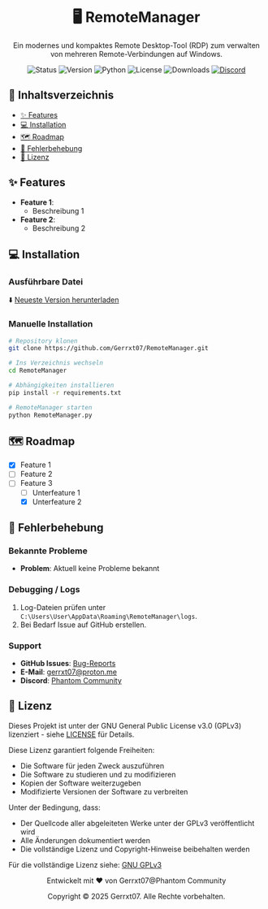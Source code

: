 <div align="center">
  <h1>🖥️ RemoteManager</h1>
  <p>Ein modernes und kompaktes Remote Desktop-Tool (RDP) zum verwalten von mehreren Remote-Verbindungen auf Windows.</p>

  ![Status](https://img.shields.io/badge/Status-Alpha-red)
  ![Version](https://img.shields.io/github/v/release/Gerrxt07/RemoteManager?include_prereleases)
  ![Python](https://img.shields.io/badge/python-3.11+-green.svg)
  ![License](https://img.shields.io/badge/License-GPLv3-blue.svg)
  ![Downloads](https://img.shields.io/github/downloads/Gerrxt07/RemoteManager/total)
  [![Discord](https://img.shields.io/discord/1173255456353951864?label=Discord&logo=discord)](https://discord.gg/T4p98xbHVz)
</div>

## 📑 Inhaltsverzeichnis
- [✨ Features](#-features)
- [💻 Installation](#-installation)
- [🗺️ Roadmap](#️-roadmap)
- [🔧 Fehlerbehebung](#-fehlerbehebung)
- [📄 Lizenz](#-lizenz)

## ✨ Features
- **Feature 1**:
  - Beschreibung 1
- **Feature 2**:
  - Beschreibung 2

## 💻 Installation

### Ausführbare Datei
⬇️ [Neueste Version herunterladen](https://github.com/Gerrxt07/RemoteManager/releases/latest)

### Manuelle Installation
   ```bash
# Repository klonen
   git clone https://github.com/Gerrxt07/RemoteManager.git

# Ins Verzeichnis wechseln
   cd RemoteManager

# Abhängigkeiten installieren
   pip install -r requirements.txt

# RemoteManager starten
   python RemoteManager.py

   ```

## 🗺️ Roadmap

- [x] Feature 1
- [ ] Feature 2
- [ ] Feature 3
  - [ ] Unterfeature 1
  - [x] Unterfeature 2

## 🔧 Fehlerbehebung

### Bekannte Probleme
- **Problem**: Aktuell keine Probleme bekannt

### Debugging / Logs
1. Log-Dateien prüfen unter `C:\Users\User\AppData\Roaming\RemoteManager\logs`.
2. Bei Bedarf Issue auf GitHub erstellen.

### Support
- **GitHub Issues**: [Bug-Reports](https://github.com/Gerrxt07/RemoteManager/issues)
- **E-Mail**: gerrxt07@proton.me
- **Discord**: [Phantom Community](https://discord.gg/T4p98xbHVz)

## 📄 Lizenz

Dieses Projekt ist unter der GNU General Public License v3.0 (GPLv3) lizenziert - siehe [LICENSE](LICENSE) für Details.

Diese Lizenz garantiert folgende Freiheiten:
- Die Software für jeden Zweck auszuführen
- Die Software zu studieren und zu modifizieren
- Kopien der Software weiterzugeben
- Modifizierte Versionen der Software zu verbreiten

Unter der Bedingung, dass:
- Der Quellcode aller abgeleiteten Werke unter der GPLv3 veröffentlicht wird
- Alle Änderungen dokumentiert werden
- Die vollständige Lizenz und Copyright-Hinweise beibehalten werden

Für die vollständige Lizenz siehe: [GNU GPLv3](https://www.gnu.org/licenses/gpl-3.0.en.html)

<div align="center">
  <p>Entwickelt mit ❤️ von Gerrxt07@Phantom Community</p>
  <p>Copyright © 2025 Gerrxt07. Alle Rechte vorbehalten.</p>
</div>
